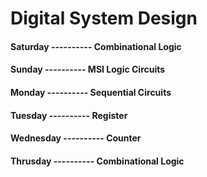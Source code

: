 <!--markdown practice-->
# Digital System Design

#### **Saturday  ---------- Combinational Logic</br>**
#### **Sunday    ---------- MSI Logic Circuits</br>**
#### **Monday    ---------- Sequential Circuits</br>**
#### **Tuesday   ---------- Register</br>**
#### **Wednesday ---------- Counter</br>**
#### **Thrusday  ---------- Combinational Logic</br>**
